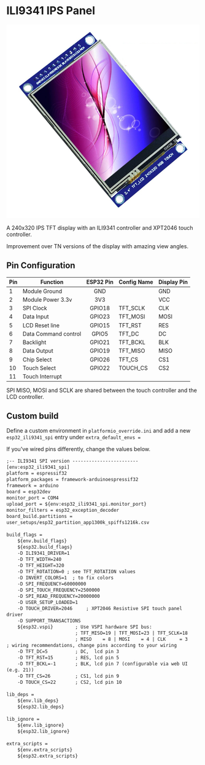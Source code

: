 <h1>ILI9341 IPS Panel</h1>

![Display image](../assets/images/displays/ILI9341_IPS.jpg)

A 240x320 IPS TFT display with an ILI9341 controller and XPT2046 touch controller.

Improvement over TN versions of the display with amazing view angles.

## Pin Configuration

Pin| Function            |ESP32 Pin|Config Name|Display Pin |
---|---------------------| :---:   |-----------|------------|
1  | Module Ground       | GND     |           | GND
2  | Module Power 3.3v   | 3V3     |           | VCC
3  | SPI Clock           | GPIO18  | TFT_SCLK  | CLK
4  | Data Input          | GPIO23  | TFT_MOSI  | MOSI
5  | LCD Reset line      | GPIO15  | TFT_RST   | RES
6  | Data Command control| GPIO5   | TFT_DC    | DC
7  | Backlight           | GPIO21  | TFT_BCKL  | BLK
8  | Data Output         | GPIO19  | TFT_MISO  | MISO
9  | Chip Select         | GPIO26  | TFT_CS    | CS1
10 | Touch Select        | GPIO22  | TOUCH_CS  | CS2
11 | Touch Interrupt     |         |           | 

SPI MISO, MOSI and SCLK are shared between the touch controller and the LCD controller.

## Custom build
Define a custom environment in `platformio_override.ini` and add a new `esp32_ili9341_spi` entry under `extra_default_envs =` 

If you've wired pins differently, change the values below.

```
;-- ILI9341 SPI version ------------------------
[env:esp32_ili9341_spi]
platform = espressif32
platform_packages = framework-arduinoespressif32
framework = arduino
board = esp32dev
monitor_port = COM4
upload_port = ${env:esp32_ili9341_spi.monitor_port}
monitor_filters = esp32_exception_decoder
board_build.partitions = user_setups/esp32_partition_app1300k_spiffs1216k.csv

build_flags =
    ${env.build_flags}
    ${esp32.build_flags}
    -D ILI9341_DRIVER=1
    -D TFT_WIDTH=240
    -D TFT_HEIGHT=320
    -D TFT_ROTATION=0 ; see TFT_ROTATION values
    -D INVERT_COLORS=1  ; to fix colors
    -D SPI_FREQUENCY=60000000
    -D SPI_TOUCH_FREQUENCY=2500000
    -D SPI_READ_FREQUENCY=20000000
    -D USER_SETUP_LOADED=1
    -D TOUCH_DRIVER=2046     ; XPT2046 Resistive SPI touch panel driver
    -D SUPPORT_TRANSACTIONS
    ${esp32.vspi}        ; Use VSPI hardware SPI bus: 
                         ; TFT_MISO=19 | TFT_MOSI=23 | TFT_SCLK=18
                         ; MISO    = 8 | MOSI    = 4 | CLK     = 3
; wiring recommendations, change pins according to your wiring
    -D TFT_DC=5          ; DC,  lcd pin 3
    -D TFT_RST=15        ; RES, lcd pin 5
    -D TFT_BCKL=-1       ; BLK, lcd pin 7 (configurable via web UI (e.g. 21))
    -D TFT_CS=26         ; CS1, lcd pin 9
    -D TOUCH_CS=22       ; CS2, lcd pin 10  
    
lib_deps =
    ${env.lib_deps}
    ${esp32.lib_deps}

lib_ignore =
    ${env.lib_ignore}
    ${esp32.lib_ignore}

extra_scripts =
    ${env.extra_scripts}
    ${esp32.extra_scripts}
```
